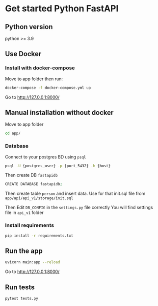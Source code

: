 # Get started Python FastAPI

## Python version
python >= 3.9

## Use Docker

### Install with docker-compose

Move to app folder then run:
```bash
docker-compose -f docker-compose.yml up
```
Go to http://127.0.0.1:8000/

## Manual installation without docker

Move to app folder
```bash
cd app/
```

### Database

Connect to your postgres BD using ```psql```
```bash
psql -U {postgres_user} -p {port_5432} -h {host}
```

Then create DB ```fastapidb```
```bash
CREATE DATABASE fastapidb;
```

Then create table ```person``` and insert data.
Use for that init.sql file from ```app/api/api_v1/storage/init.sql```

Then Edit ```DB_CONFIG``` in the ```settings.py``` file correctly
You will find settings file in ```api_v1``` folder

### Install requirements
```bash
pip install -r requirements.txt
```

## Run the app
```bash
uvicorn main:app --reload
```
Go to http://127.0.0.1:8000/

## Run tests

```bash
pytest tests.py
```